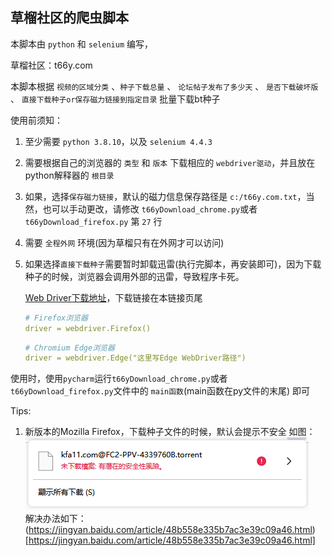 <h2>草榴社区的爬虫脚本</h2>

本脚本由 `python` 和 `selenium` 编写，


草榴社区：t66y.com

本脚本根据 `视频的区域分类` 、`种子下载总量` 、 `论坛帖子发布了多少天` 、 `是否下载破坏版` 、 `直接下载种子or保存磁力链接到指定目录` 批量下载bt种子

使用前须知：

1. 至少需要 `python 3.8.10`，以及 `selenium 4.4.3`
  
2. 需要根据自己的浏览器的 `类型` 和 `版本` 下载相应的 `webdriver驱动`，并且放在python解释器的 `根目录`

3. 如果，选择`保存磁力链接`，默认的磁力信息保存路径是 `c:/t66y.com.txt`，当然，也可以手动更改，请修改 `t66yDownload_chrome.py`或者 `t66yDownload_firefox.py` 第 `27` 行
   
4. 需要 `全程外网` 环境(因为草榴只有在外网才可以访问)

5. 如果选择`直接下载种子`需要暂时卸载迅雷(执行完脚本，再安装即可)，因为下载种子的时候，浏览器会调用外部的迅雷，导致程序卡死。
   
   
   [Web Driver下载地址](https://www.selenium.dev/documentation/webdriver/getting_started/install_drivers/)，下载链接在本链接页尾
   
   
   
   ```yaml
   # Firefox浏览器
   driver = webdriver.Firefox()
   ```
   
  
   ```yaml
   # Chromium Edge浏览器
   driver = webdriver.Edge("这里写Edge WebDriver路径")
   ```
   




使用时，使用`pycharm`运行`t66yDownload_chrome.py`或者 `t66yDownload_firefox.py`文件中的 `main函数`(main函数在py文件的末尾) 即可

Tips:
  1. 新版本的Mozilla Firefox，下载种子文件的时候，默认会提示不安全
     如图：
     ![Firefox报错图片](https://github.com/Kanon1982/imgBed/blob/main/Snipaste_2024-04-18_15-17-54.png?raw=true)
     <br>
     解决办法如下：
     (https://jingyan.baidu.com/article/48b558e335b7ac3e39c09a46.html)[https://jingyan.baidu.com/article/48b558e335b7ac3e39c09a46.html]

